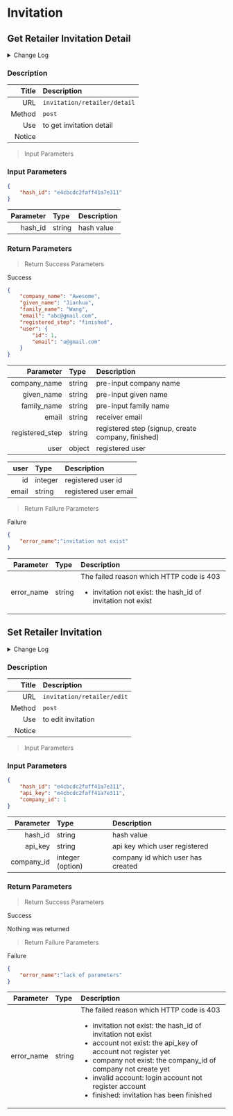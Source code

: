 # Invitation

## Get Retailer Invitation Detail

<details>
  <summary>Change Log</summary>
  <div class="summary-content">

  **2019.12.31 / Joey Huang**

  * Modify Success Parameters:
    * Break user object to a sub-table
  * Modify Fail Parameters:
    * Apply new structure
</details>

### Description

| Title | Description |
| -------: | :---- |
| URL | `invitation/retailer/detail` |
| Method | `post` |
| Use | to get invitation detail |
| Notice |  |


> Input Parameters

### Input Parameters

```json
{
    "hash_id": "e4cbcdc2faff41a7e311"
}
```

| Parameter | Type | Description |
| -------: | :---- | :--- |
| hash_id | string | hash value |

### Return Parameters

> Return Success Parameters

<aside class="success">
Success
</aside>

```json
{
    "company_name": "Awesome",
    "given_name": "Jianhua",
    "family_name": "Wang",
    "email": "abc@gmail.com",
    "registered_step": "finished",
    "user": {
        "id": 1,
        "email": "a@gmail.com"
    }
}
```

| Parameter | Type | Description |
| -------: | :---- | :--- |
| company_name | string | pre-input company name |
| given_name | string |pre-input given name |
| family_name | string | pre-input family name |
| email | string | receiver email |
| registered_step | string | registered step (signup, create company, finished) |
| user | object | registered user |

| user | Type | Description |
| -------: | :---- | :--- |
| id | integer | registered user id |
| email | string | registered user email |

> Return Failure Parameters

<aside class="warning">
Failure
</aside>

```json
{
    "error_name":"invitation not exist"
}
```

| Parameter | Type | Description |
| -------: | :---- | :--- |
| error_name | string | The failed reason which HTTP code is 403 <br/><ul><li>invitation not exist: the hash_id of invitation not exist</li></ul>|

## Set Retailer Invitation

<details>
  <summary>Change Log</summary>
  <div class="summary-content">

  **2019.12.31 / Joey Huang**

  * Modify Success Parameters:
    * Apply new structure
  * Modify Fail Parameters:
    * Apply new structure
</details>

### Description

| Title | Description |
| -------: | :---- |
| URL | `invitation/retailer/edit` |
| Method | `post` |
| Use | to edit invitation |
| Notice |  |


> Input Parameters

### Input Parameters

```json
{
    "hash_id": "e4cbcdc2faff41a7e311",
    "api_key": "e4cbcdc2faff41a7e311",
    "company_id": 1
}
```

| Parameter | Type | Description |
| -------: | :---- | :--- |
| hash_id | string | hash value |
| api_key | string | api key which user registered |
| company_id | integer (option) | company id  which user has created |

### Return Parameters

> Return Success Parameters

<aside class="success">
Success
</aside>

Nothing was returned

> Return Failure Parameters

<aside class="warning">
Failure
</aside>

```json
{
    "error_name":"lack of parameters"
}
```

| Parameter | Type | Description |
| -------: | :---- | :--- |
| error_name | string | The failed reason which HTTP code is 403 <br/><ul><li>invitation not exist: the hash_id of invitation not exist</li><li>account not exist: the api_key of account not register yet</li><li>company not exist: the company_id of company not create yet</li><li>invalid account: login account not register account</li><li>finished: invitation has been finished</li></ul> |